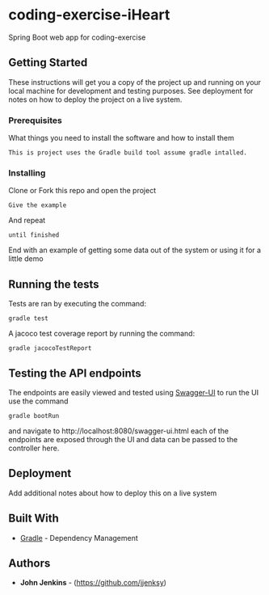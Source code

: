 
# coding-exercise-iHeart
Spring Boot web app for coding-exercise

## Getting Started

These instructions will get you a copy of the project up and running on your local machine for development and testing purposes. See deployment for notes on how to deploy the project on a live system.

### Prerequisites

What things you need to install the software and how to install them

```
This is project uses the Gradle build tool assume gradle intalled.
```

### Installing

Clone or Fork this repo and open the project

```
Give the example
```

And repeat

```
until finished
```

End with an example of getting some data out of the system or using it for a little demo

## Running the tests
Tests are ran by executing the command:
```
gradle test
```
A jacoco test coverage report by running the command:
```
gradle jacocoTestReport
```
## Testing the API endpoints
The endpoints are easily viewed and tested using [Swagger-UI](https://maven.apache.org/) to run the UI use the command
```
gradle bootRun
```
and navigate to http://localhost:8080/swagger-ui.html each of the endpoints are exposed through the UI and data can be 
passed to the controller here.

## Deployment

Add additional notes about how to deploy this on a live system

## Built With

* [Gradle](https://maven.apache.org/) - Dependency Management

## Authors

* **John Jenkins** - (https://github.com/jjenksy)
